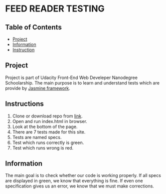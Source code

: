 
# FEED READER TESTING

## Table of Contents

* [Project](#Project)
* [Information](#Information)
* [Instruction](#Instructions)

## Project

Project is part of Udacity Front-End Web Develeper Nanodegree Schoolarship.
The main purpose is to learn and understand tests which are provide by [Jasmine framework](#https://jasmine.github.io/).

## Instructions

1. Clone or download repo from [link](#https://github.com/windflykida/FeedReader.git).
2. Open and run index.html in browser.
3. Look at the bottom of the page.
4. There are 7 tests made for this site.
5. Tests are named specs.
5. Test which runs correctly is green.
5. Test which runs wrong is red.

## Information

The main goal is to check  whether our code is working properly. If all specs are displayed in green, we know that everything is fine.
If even one specification gives us an error, we know that we must make corrections.
